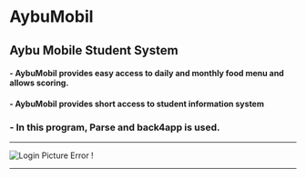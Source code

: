 # AybuMobil
## Aybu Mobile Student System

#### - AybuMobil provides easy access to daily and monthly food menu and allows scoring.
#### - AybuMobil provides short access to student information system
### - In this program, Parse and back4app is used.

<hr/>

![Login Picture Error !](https://github.com/MYildizz/AybuMobil/blob/master/YbuMobil/photos/4.png) <hr/>
